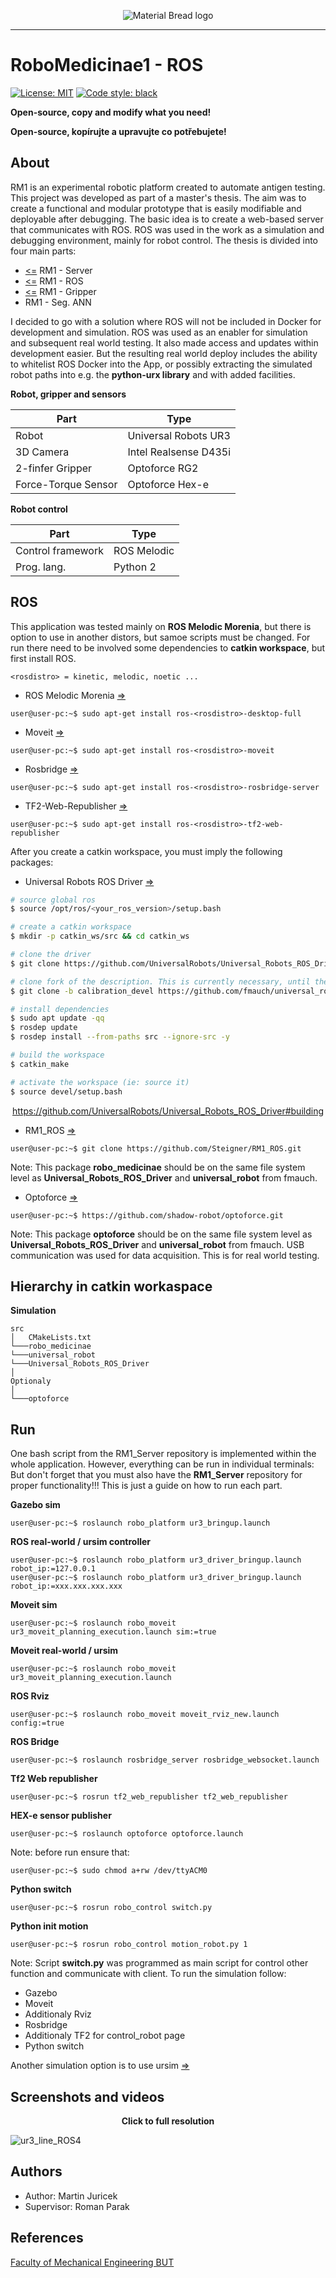 <p align="center">
  <img src="https://user-images.githubusercontent.com/54715463/155894839-e6a05c2e-aa95-4b53-bb4d-c4cbc1a964b9.png" alt="Material Bread logo">
</p>

***

# RoboMedicinae1 - ROS
<a href="https://github.com/Steigner/RM1_ROS/blob/main/LICENSE"><img alt="License: MIT" src="https://black.readthedocs.io/en/stable/_static/license.svg"></a>
[![Code style: black](https://img.shields.io/badge/code%20style-black-000000.svg)](https://github.com/psf/black)

**Open-source, copy and modify what you need!**

**Open-source, kopírujte a upravujte co potřebujete!**

## About
RM1 is an experimental robotic platform created to automate antigen testing. This project was developed as part of a master's thesis. The aim was to create a functional and modular prototype that is easily modifiable and deployable after debugging. The basic idea is to create a web-based server that communicates with ROS. ROS was used in the work as a simulation and debugging environment, mainly for robot control. The thesis is divided into four main parts:

+ [<=](https://github.com/Steigner/RM1_server) RM1 - Server
+ [<=](https://github.com/Steigner/RM1_ROS) RM1 - ROS         
+ [<=](https://github.com/Steigner/RM1_Gripper) RM1 - Gripper
+ RM1 - Seg. ANN

I decided to go with a solution where ROS will not be included in Docker for development and simulation. ROS was used as an enabler for simulation and subsequent real world testing. It also made access and updates within development easier. But the resulting real world deploy includes the ability to whitelist ROS Docker into the App, or possibly extracting the simulated robot paths into e.g. the **python-urx library** and with added facilities.

**Robot, gripper and sensors**

| Part                       | Type                        |
| -------------------------- | --------------------------- |
| Robot                      | Universal Robots UR3        |
| 3D Camera                  | Intel Realsense D435i       |
| 2-finfer Gripper           | Optoforce RG2               |
| Force-Torque Sensor        | Optoforce Hex-e             |

**Robot control**

| Part                       | Type                        |
| -------------------------- | --------------------------- |
| Control framework          | ROS Melodic                 |
| Prog. lang.                | Python 2                    |

## ROS
This application was tested mainly on **ROS Melodic Morenia**, but there is option to use in another distors, but samoe scripts must be changed.
For run there need to be involved some dependencies to **catkin workspace**, but first install ROS.
```console
<rosdistro> = kinetic, melodic, noetic ...
```

* ROS Melodic Morenia [=>](http://wiki.ros.org/melodic/Installation)
```console
user@user-pc:~$ sudo apt-get install ros-<rosdistro>-desktop-full
```

* Moveit [=>](https://moveit.ros.org/install/)
```console
user@user-pc:~$ sudo apt-get install ros-<rosdistro>-moveit
```

* Rosbridge [=>](http://wiki.ros.org/rosbridge_suite)
```console
user@user-pc:~$ sudo apt-get install ros-<rosdistro>-rosbridge-server
```

* TF2-Web-Republisher [=>](http://wiki.ros.org/tf2_web_republisher)
```console
user@user-pc:~$ sudo apt-get install ros-<rosdistro>-tf2-web-republisher
```
After you create a catkin workspace, you must imply the following packages:

* Universal Robots ROS Driver [=>](https://github.com/UniversalRobots/Universal_Robots_ROS_Driver) 

```bash
# source global ros
$ source /opt/ros/<your_ros_version>/setup.bash

# create a catkin workspace
$ mkdir -p catkin_ws/src && cd catkin_ws

# clone the driver
$ git clone https://github.com/UniversalRobots/Universal_Robots_ROS_Driver.git src/Universal_Robots_ROS_Driver

# clone fork of the description. This is currently necessary, until the changes are merged upstream.
$ git clone -b calibration_devel https://github.com/fmauch/universal_robot.git src/fmauch_universal_robot

# install dependencies
$ sudo apt update -qq
$ rosdep update
$ rosdep install --from-paths src --ignore-src -y

# build the workspace
$ catkin_make

# activate the workspace (ie: source it)
$ source devel/setup.bash
```
<p align="center">
<a href="https://github.com/Steigner/RM1_ROS/blob/main/LICENSE">https://github.com/UniversalRobots/Universal_Robots_ROS_Driver#building</a>
</p>

* RM1_ROS [=>](https://github.com/Steigner/RM1_ROS)
```console
user@user-pc:~$ git clone https://github.com/Steigner/RM1_ROS.git
```
Note: This package **robo_medicinae** should be on the same file system level as **Universal_Robots_ROS_Driver** and **universal_robot** from fmauch.

* Optoforce [=>](https://github.com/shadow-robot/optoforce)
```console
user@user-pc:~$ https://github.com/shadow-robot/optoforce.git
```
Note: This package **optoforce** should be on the same file system level as **Universal_Robots_ROS_Driver** and **universal_robot** from fmauch. USB communication was used for data acquisition. This is for real world testing.

## Hierarchy in catkin workaspace
**Simulation**
```
src
│   CMakeLists.txt  
└───robo_medicinae
└───universal_robot
└───Universal_Robots_ROS_Driver
│
Optionaly
│     
└───optoforce
```

## Run
One bash script from the RM1_Server repository is implemented within the whole application. However, everything can be run in individual terminals:
But don't forget that you must also have the **RM1_Server** repository for proper functionality!!! This is just a guide on how to run each part.

**Gazebo sim**
```console
user@user-pc:~$ roslaunch robo_platform ur3_bringup.launch
```

**ROS real-world / ursim controller**
```console
user@user-pc:~$ roslaunch robo_platform ur3_driver_bringup.launch robot_ip:=127.0.0.1
user@user-pc:~$ roslaunch robo_platform ur3_driver_bringup.launch robot_ip:=xxx.xxx.xxx.xxx
```

**Moveit sim**
```console
user@user-pc:~$ roslaunch robo_moveit ur3_moveit_planning_execution.launch sim:=true
```

**Moveit real-world / ursim**
```console
user@user-pc:~$ roslaunch robo_moveit ur3_moveit_planning_execution.launch
```

**ROS Rviz**
```console
user@user-pc:~$ roslaunch robo_moveit moveit_rviz_new.launch config:=true
```

**ROS Bridge**
```console
user@user-pc:~$ roslaunch rosbridge_server rosbridge_websocket.launch
```

**Tf2 Web republisher**
```console
user@user-pc:~$ rosrun tf2_web_republisher tf2_web_republisher
```

**HEX-e sensor publisher**
```console
user@user-pc:~$ roslaunch optoforce optoforce.launch
```
Note: before run ensure that: 

```console
user@user-pc:~$ sudo chmod a+rw /dev/ttyACM0
```

**Python switch**
```console
user@user-pc:~$ rosrun robo_control switch.py
```

**Python init motion**
```console
user@user-pc:~$ rosrun robo_control motion_robot.py 1
```

Note: Script **switch.py** was programmed as main script for control other function and communicate with client. To run the simulation follow:

* Gazebo
* Moveit
* Additionaly Rviz
* Rosbridge
* Additionaly TF2 for control_robot page
* Python switch 

Another simulation option is to use ursim [=>](https://www.universal-robots.com/download)

## Screenshots and videos

<p align="center"> <b>Click to full resolution</b> </p>

![ur3_line_ROS4](https://user-images.githubusercontent.com/54715463/155895009-59160760-a2a1-4902-8dcc-99e4957e6cd5.png)

## Authors

* Author: Martin Juricek
* Supervisor: Roman Parak

## References

[Faculty of Mechanical Engineering BUT](https://www.fme.vutbr.cz/en)

